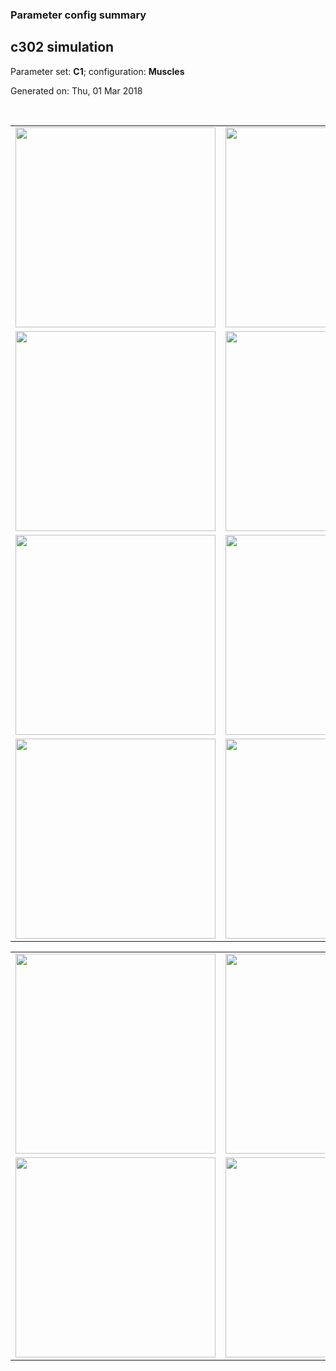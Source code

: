 ### Parameter config summary 
<h2>c302 simulation</h2>
<p>Parameter set: <b>C1</b>; configuration: <b>Muscles</b></p>
<p>Generated on: Thu, 01 Mar 2018</p><br/>
<table>

<tr>
  <td><a href="images/neurons_C1_Muscles.png"><img alt=" " src="images/neurons_C1_Muscles.png" height="320"/></a></td>
  <td><a href="images/traces_neuron_Muscles_C1.png"><img alt=" " src="images/traces_neuron_Muscles_C1.png" height="320"/></a></td>
</tr>

<tr>
  <td><a href="images/neuron_activity_C1_Muscles.png"><img alt=" " src="images/neuron_activity_C1_Muscles.png" height="320"/></a></td>
  <td><a href="images/traces_neuron_activity_Muscles_C1.png"><img alt=" " src="images/traces_neuron_activity_Muscles_C1.png" height="320"/></a></td>
</tr>

<tr>
  <td><a href="images/muscles_C1_Muscles.png"><img alt=" " src="images/muscles_C1_Muscles.png" height="320"/></a></td>
  <td><a href="images/traces_muscles_Muscles_C1.png"><img alt=" " src="images/traces_muscles_Muscles_C1.png" height="320"/></a></td>
</tr>

<tr>
  <td><a href="images/muscle_activity_C1_Muscles.png"><img alt=" " src="images/muscle_activity_C1_Muscles.png" height="320"/></a></td>
  <td><a href="images/traces_muscles_activity_Muscles_C1.png"><img alt=" " src="images/traces_muscles_activity_Muscles_C1.png" height="320"/></a></td>
</tr>
</table>
<table>

<tr><td><a href="images/c302_C1_Muscles_exc_to_neurons.png"><img alt=" " src="images/c302_C1_Muscles_exc_to_neurons.png" height="320"/></a></td>

  <td><a href="images/c302_C1_Muscles_inh_to_neurons.png"><img alt=" " src="images/c302_C1_Muscles_inh_to_neurons.png" height="320"/></a></td>

  <td><a href="images/c302_C1_Muscles_elec_neurons_neurons.png"><img alt=" " src="images/c302_C1_Muscles_elec_neurons_neurons.png" height="320"/></a></td></tr>

<tr><td><a href="images/c302_C1_Muscles_exc_to_muscles.png"><img alt=" " src="images/c302_C1_Muscles_exc_to_muscles.png" height="320"/></a></td>

  <td><a href="images/c302_C1_Muscles_inh_to_muscles.png"><img alt=" " src="images/c302_C1_Muscles_inh_to_muscles.png" height="320"/></a></td></tr>
</table>
